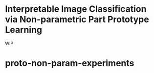 # Interpretable Image Classification via Non-parametric Part Prototype Learning

WIP
# proto-non-param-experiments
